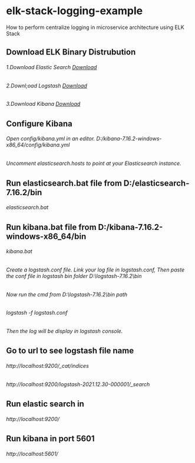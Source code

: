 # elk-stack-logging-example
How to perform centralize logging in microservice architecture using ELK Stack

## Download ELK Binary Distrubution

###### 1.Download Elastic Search [Download]( https://www.elastic.co/downloads/elasticsearch)
###### 2.Downl;oad Logstash [Download](https://www.elastic.co/downloads/logstash/)
###### 3.Download Kibana [Download](https://www.elastic.co/downloads/kibana/)

## Configure Kibana

###### Open config/kibana.yml in an editor. D:/kibana-7.16.2-windows-x86_64/config/kibana.yml
###### Uncomment elasticsearch.hosts to point at your Elasticsearch instance.

## Run elasticsearch.bat file from D:/elasticsearch-7.16.2/bin
###### elasticsearch.bat

## Run kibana.bat file from D:/kibana-7.16.2-windows-x86_64/bin
###### kibana.bat

###### Create a logstash.conf file. Link your log file in logstash.conf, Then paste the conf file in logstash bin folder D:\logstash-7.16.2\bin

###### Now run the cmd from D:\logstash-7.16.2\bin path
###### logstash -f logstash.conf 

###### Then the log will be display in logstash console.


## Go to url to see logstash file name
###### http://localhost:9200/_cat/indices
###### http://localhost:9200/logstash-2021.12.30-000001/_search

## Run elastic search in 
###### http://localhost:9200/

## Run kibana in port 5601
###### http://localhost:5601/